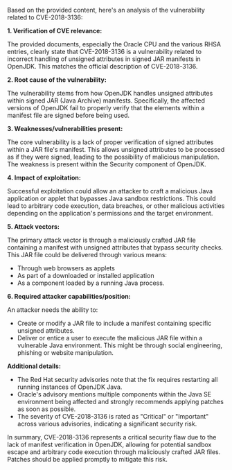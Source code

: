 Based on the provided content, here's an analysis of the vulnerability related to CVE-2018-3136:

**1. Verification of CVE relevance:**

The provided documents, especially the Oracle CPU and the various RHSA entries, clearly state that CVE-2018-3136 is a vulnerability related to incorrect handling of unsigned attributes in signed JAR manifests in OpenJDK. This matches the official description of CVE-2018-3136.

**2. Root cause of the vulnerability:**

The vulnerability stems from how OpenJDK handles unsigned attributes within signed JAR (Java Archive) manifests. Specifically, the affected versions of OpenJDK fail to properly verify that the elements within a manifest file are signed before being used.

**3. Weaknesses/vulnerabilities present:**

The core vulnerability is a lack of proper verification of signed attributes within a JAR file's manifest. This allows unsigned attributes to be processed as if they were signed, leading to the possibility of malicious manipulation. The weakness is present within the Security component of OpenJDK.

**4. Impact of exploitation:**

Successful exploitation could allow an attacker to craft a malicious Java application or applet that bypasses Java sandbox restrictions. This could lead to arbitrary code execution, data breaches, or other malicious activities depending on the application's permissions and the target environment.

**5. Attack vectors:**

The primary attack vector is through a maliciously crafted JAR file containing a manifest with unsigned attributes that bypass security checks. This JAR file could be delivered through various means:
* Through web browsers as applets
* As part of a downloaded or installed application
* As a component loaded by a running Java process.

**6. Required attacker capabilities/position:**

An attacker needs the ability to:

*   Create or modify a JAR file to include a manifest containing specific unsigned attributes.
*   Deliver or entice a user to execute the malicious JAR file within a vulnerable Java environment. This might be through social engineering, phishing or website manipulation.

**Additional details:**

*   The Red Hat security advisories note that the fix requires restarting all running instances of OpenJDK Java.
*   Oracle's advisory mentions multiple components within the Java SE environment being affected and strongly recommends applying patches as soon as possible.
*   The severity of CVE-2018-3136 is rated as "Critical" or "Important" across various advisories, indicating a significant security risk.

In summary, CVE-2018-3136 represents a critical security flaw due to the lack of manifest verification in OpenJDK, allowing for potential sandbox escape and arbitrary code execution through maliciously crafted JAR files. Patches should be applied promptly to mitigate this risk.